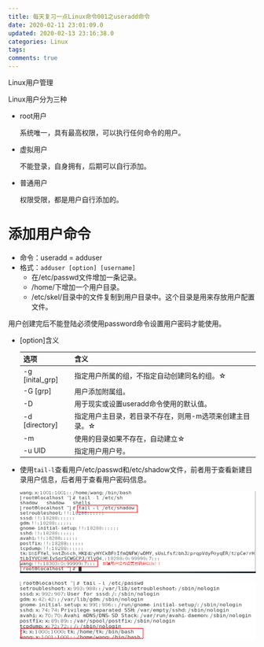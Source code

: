 ```yaml
---
title: 每天复习一点Linux命令001之useradd命令
date: 2020-02-11 23:01:09.0
updated: 2020-02-13 23:16:38.0
categories: Linux
tags: 
comments: true
---
```


Linux用户管理

Linux用户分为三种

- root用户

  系统唯一，具有最高权限，可以执行任何命令的用户。

- 虚拟用户

  不能登录，自身拥有，后期可以自行添加。

- 普通用户

  权限受限，都是用户自行添加的。

# 添加用户命令

- 命令：useradd = adduser
- 格式：`adduser [option] [username]`
  - 在/etc/passwd文件增加一条记录。
  - /home/下增加一个用户目录。
  - /etc/skel/目录中的文件复制到用户目录中。这个目录是用来存放用户配置文件。

用户创建完后不能登陆必须使用password命令设置用户密码才能使用。

- [option]含义

  | 选项            | 含义                                                    |
  | --------------- | ------------------------------------------------------- |
  | -g [inital_grp] | 指定用户所属的组，不指定自动创建同名的组。☆             |
  | -G [grp]        | 用户添加附属组。                                        |
  | -D              | 用于现实或设置useradd命令使用的默认值。                 |
  | -d [directory]  | 指定用户主目录，若目录不存在，则用-m选项来创建主目录。☆ |
  | -m              | 使用的目录如果不存在，自动建立☆                         |
  | -u UID          | 指定用户用户号。                                        |

- 使用`tail-l`查看用户/etc/passwd和/etc/shadow文件，前者用于查看新建目录用户信息，后者用于查看用户密码信息。

  ![](https://raw.githubusercontent.com/QuinnTian/imgchr/master/imgs/20200211225302.png)

  ![](https://raw.githubusercontent.com/QuinnTian/imgchr/master/imgs/20200211225659.png)


